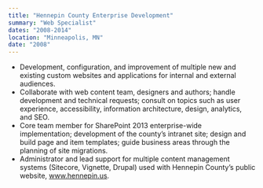 ```yaml
---
title: "Hennepin County Enterprise Development"
summary: "Web Specialist"
dates: "2008-2014"
location: "Minneapolis, MN"
date: "2008"
---
```

- Development, configuration, and improvement of multiple new and existing custom websites and applications for internal and external audiences.
- Collaborate with web content team, designers and authors; handle development and technical requests; consult on topics such as user experience, accessibility, information architecture, design, analytics, and SEO.
- Core team member for SharePoint 2013 enterprise-wide implementation; development of the county’s intranet site; design and build page and item templates; guide business areas through the planning of site migrations.
- Administrator and lead support for multiple content management systems (Sitecore, Vignette, Drupal) used with Hennepin County’s public website, www.hennepin.us.